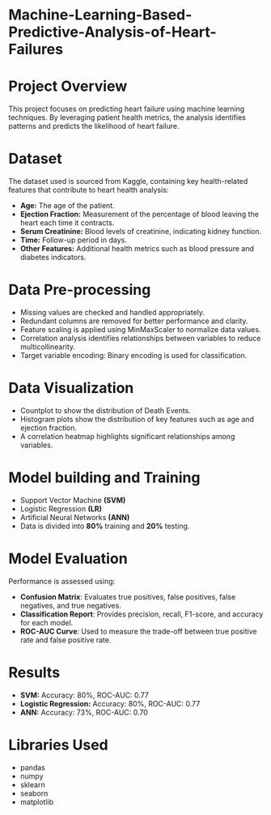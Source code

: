 # Machine-Learning-Based-Predictive-Analysis-of-Heart-Failures

# Project Overview
This project focuses on predicting heart failure using machine learning techniques. By leveraging patient health metrics, the analysis identifies patterns and predicts the likelihood of heart failure.

# Dataset
The dataset used is sourced from Kaggle, containing key health-related features that contribute to heart health analysis:

- **Age:** The age of the patient.
- **Ejection Fraction:** Measurement of the percentage of blood leaving the heart each time it contracts.
- **Serum Creatinine:** Blood levels of creatinine, indicating kidney function.
- **Time:** Follow-up period in days.
- **Other Features:** Additional health metrics such as blood pressure and diabetes indicators.

# Data Pre-processing
- Missing values are checked and handled appropriately.
- Redundant columns are removed for better performance and clarity.
- Feature scaling is applied using MinMaxScaler to normalize data values.
- Correlation analysis identifies relationships between variables to reduce multicollinearity.
- Target variable encoding: Binary encoding is used for classification.

# Data Visualization
- Countplot to show the distribution of Death Events.
- Histogram plots show the distribution of key features such as age and ejection fraction.
- A correlation heatmap highlights significant relationships among variables.

# Model building and Training
- Support Vector Machine **(SVM)**
- Logistic Regression **(LR)**
- Artificial Neural Networks **(ANN)**
- Data is divided into **80%** training and **20%** testing.

# Model Evaluation
Performance is assessed using:
- **Confusion Matrix**: Evaluates true positives, false positives, false negatives, and true negatives.
- **Classification Report**: Provides precision, recall, F1-score, and accuracy for each model.
- **ROC-AUC Curve**: Used to measure the trade-off between true positive rate and false positive rate.

# Results
- **SVM:** Accuracy: 80%, ROC-AUC: 0.77
- **Logistic Regression:** Accuracy: 80%, ROC-AUC: 0.77
- **ANN:** Accuracy: 73%, ROC-AUC: 0.70

# Libraries Used
- pandas
- numpy
- sklearn
- seaborn
- matplotlib
